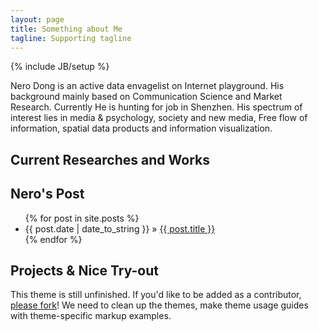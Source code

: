 ```yaml
---
layout: page
title: Something about Me
tagline: Supporting tagline
---
```

{% include JB/setup %}

Nero Dong is an active data envagelist on Internet playground. His background mainly based on
Communication Science and Market Research. Currently He is hunting for job in Shenzhen.
His spectrum of interest lies in media & psychology, society and new media, Free flow of 
information, spatial data products and information visualization. 

## Current Researches and Works
    

    
## Nero's Post

<ul class="posts">
  {% for post in site.posts %}
    <li><span>{{ post.date | date_to_string }}</span> &raquo; <a href="{{ BASE_PATH }}{{ post.url }}">{{ post.title }}</a></li>
  {% endfor %}
</ul>

## Projects & Nice Try-out

This theme is still unfinished. If you'd like to be added as a contributor, [please fork](http://github.com/plusjade/jekyll-bootstrap)!
We need to clean up the themes, make theme usage guides with theme-specific markup examples.


